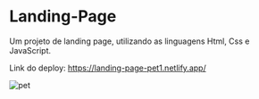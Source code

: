 # Landing-Page
Um projeto de landing page, utilizando as linguagens Html, Css e JavaScript.



Link do deploy: https://landing-page-pet1.netlify.app/




![pet](https://github.com/Angellica06/Landing-Page/assets/104512282/d6a124f8-b423-40c9-8fed-f628f129eacf)

